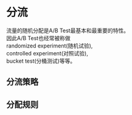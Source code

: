 # 分流

流量的随机分配是A/B Test最基本和最重要的特性。  
因此A/B Test也经常被称做  
randomized experiment(随机试验),   
controlled experiment(对照试验),  
bucket test(分桶测试)等等。  

## 分流策略

## 分配规则
